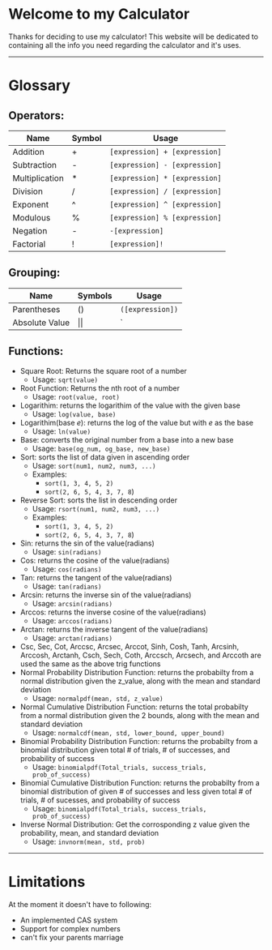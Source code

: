 # Welcome to my Calculator
Thanks for deciding to use my calculator! This website will be dedicated to containing all the info you
need regarding the calculator and it\'s uses.

------------



# Glossary

## Operators:

| Name | Symbol | Usage  |
| ------------ | ------------ | ------------ |
|Addition     |       +      |`[expression] + [expression]`|
|Subtraction  |       -      |`[expression] - [expression]`|
|Multiplication|      *      |`[expression] * [expression]`|
|Division     |       /      |`[expression] / [expression]`|
|Exponent     |       ^      |`[expression] ^ [expression]`|
|Modulous     |       %      |`[expression] % [expression]`|
|Negation     |       -      |       `-[expression]`       |
|Factorial    |       !      |       `[expression]!`       |

## Grouping:

| Name | Symbols | Usage  |
| ------------ | ------------ | ------------ |
|Parentheses   |      ()      |`([expression])`|
|Absolute Value|      \|\|    |`|[expression]|`|

## Functions:
- Square Root: Returns the square root of a number
  - Usage: `sqrt(value)`
- Root Function: Returns the nth root of a number
  - Usage: `root(value, root)`
- Logarithim: returns the logarithim of the value with the given base
  - Usage: `log(value, base)`
- Logarithim(base _e_): returns the log of the value but with _e_ as the base
  - Usage: `ln(value)`
- Base: converts the original number from a base into a new base
  - Usage: `base(og_num, og_base, new_base)`
- Sort: sorts the list of data given in ascending order
  - Usage: `sort(num1, num2, num3, ...)`
  - Examples:
    - `sort(1, 3, 4, 5, 2)`
    - `sort(2, 6, 5, 4, 3, 7, 8`)
- Reverse Sort: sorts the list in descending order
  - Usage: `rsort(num1, num2, num3, ...)`
  - Examples: 
    - `sort(1, 3, 4, 5, 2)`
    - `sort(2, 6, 5, 4, 3, 7, 8`)
- Sin: returns the sin of the value(radians)
  - Usage: `sin(radians)`
- Cos: returns the cosine of the value(radians)
  - Usage: `cos(radians)`
- Tan: returns the tangent of the value(radians)
  - Usage: `tan(radians)`
- Arcsin: returns the inverse sin of the value(radians)
  - Usage: `arcsin(radians)`
- Arccos: returns the inverse cosine of the value(radians)
  - Usage: `arccos(radians)`
- Arctan: returns the inverse tangent of the value(radians)
  - Usage: `arctan(radians)`
- Csc, Sec, Cot, Arccsc, Arcsec, Arccot, Sinh, Cosh, Tanh, Arcsinh, Arccosh, Arctanh, Csch, Sech, Coth, Arccsch, Arcsech, and Arccoth are used the same as the above trig functions
- Normal Probability Distribution Function: returns the probabilty from a normal distribution given the z_value, along with the mean and standard deviation
  - Usage: `normalpdf(mean, std, z_value)`
- Normal Cumulative Distribution Function: returns the total probabilty from a normal distribution given the 2 bounds, along with the mean and standard deviation
  - Usage: `normalcdf(mean, std, lower_bound, upper_bound)`
- Binomial Probability Distribution Function: returns the probabilty from a binomial distribution given total # of trials, # of successes, and probability of success
  - Usage: `binomialpdf(Total_trials, success_trials, prob_of_success)`
- Binomial Cumulative Distribution Function: returns the probabilty from a binomial distribution of given # of successes and less given total # of trials, # of sucesses, and probability of success
  - Usage: `binomialpdf(Total_trials, success_trials, prob_of_success)`
- Inverse Normal Distribution: Get the corrosponding z value given the probability, mean, and standard deviation
  - Usage: `invnorm(mean, std, prob)`
 

------------



# Limitations
At the moment it doesn\'t have to following:
- An implemented CAS system
- Support for complex numbers
- can\'t fix your parents marriage
